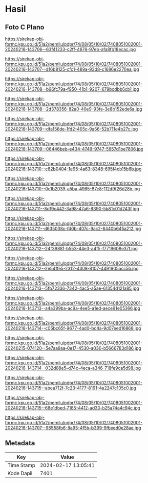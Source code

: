 # Hasil

## Foto C Plano

https://sirekap-obj-formc.kpu.go.id/51a2/pemilu/pdpr/74/08/05/10/02/7408051002001-20240216-143706--63f41233-c2ff-4976-97eb-afa8fb18ecac.jpg

https://sirekap-obj-formc.kpu.go.id/51a2/pemilu/pdpr/74/08/05/10/02/7408051002001-20240216-143707--d16b8125-cfc1-489a-93d8-c1686e2270ea.jpg

https://sirekap-obj-formc.kpu.go.id/51a2/pemilu/pdpr/74/08/05/10/02/7408051002001-20240216-143708--b96fc79a-f950-41b1-9207-679bcdbb6cb1.jpg

https://sirekap-obj-formc.kpu.go.id/51a2/pemilu/pdpr/74/08/05/10/02/7408051002001-20240216-143708--2d378356-82a0-40e9-93fe-3e8b152ede6a.jpg

https://sirekap-obj-formc.kpu.go.id/51a2/pemilu/pdpr/74/08/05/10/02/7408051002001-20240216-143709--dfa156de-1fd2-405c-9a56-52b711e4b27c.jpg

https://sirekap-obj-formc.kpu.go.id/51a2/pemilu/pdpr/74/08/05/10/02/7408051002001-20240216-143709--06446beb-e434-4749-9747-5657d1be7806.jpg

https://sirekap-obj-formc.kpu.go.id/51a2/pemilu/pdpr/74/08/05/10/02/7408051002001-20240216-143710--c82b0404-1e95-4a63-8348-695f4cb15b6b.jpg

https://sirekap-obj-formc.kpu.go.id/51a2/pemilu/pdpr/74/08/05/10/02/7408051002001-20240216-143710--0c1b2039-a5ba-4965-87c8-112d9f26d28b.jpg

https://sirekap-obj-formc.kpu.go.id/51a2/pemilu/pdpr/74/08/05/10/02/7408051002001-20240216-143711--8df9c442-3a98-47a6-8390-5b81c01d243f.jpg

https://sirekap-obj-formc.kpu.go.id/51a2/pemilu/pdpr/74/08/05/10/02/7408051002001-20240216-143711--d635038c-f40b-407c-9ac2-6440b645a212.jpg

https://sirekap-obj-formc.kpu.go.id/51a2/pemilu/pdpr/74/08/05/10/02/7408051002001-20240216-143712--24f39881-b553-44e3-a4f5-f7719608e37f.jpg

https://sirekap-obj-formc.kpu.go.id/51a2/pemilu/pdpr/74/08/05/10/02/7408051002001-20240216-143712--2e54ffe5-2312-4308-8107-4491905acc5b.jpg

https://sirekap-obj-formc.kpu.go.id/51a2/pemilu/pdpr/74/08/05/10/02/7408051002001-20240216-143713--5fb72336-7342-4ac5-a5ae-61354d121a85.jpg

https://sirekap-obj-formc.kpu.go.id/51a2/pemilu/pdpr/74/08/05/10/02/7408051002001-20240216-143713--a4a399ba-ac9a-4ee5-a1ed-aece91e05366.jpg

https://sirekap-obj-formc.kpu.go.id/51a2/pemilu/pdpr/74/08/05/10/02/7408051002001-20240216-143714--c05bc65f-9677-4ad0-bc4a-9d07eed16868.jpg

https://sirekap-obj-formc.kpu.go.id/51a2/pemilu/pdpr/74/08/05/10/02/7408051002001-20240215-074120--5e7aa9aa-0e17-4530-a030-b5666783d186.jpg

https://sirekap-obj-formc.kpu.go.id/51a2/pemilu/pdpr/74/08/05/10/02/7408051002001-20240216-143714--032d88e5-d74c-4eca-a346-718fe9ca5d98.jpg

https://sirekap-obj-formc.kpu.go.id/51a2/pemilu/pdpr/74/08/05/10/02/7408051002001-20240216-143715--abea712f-7c23-4177-8191-4a2247c105c0.jpg

https://sirekap-obj-formc.kpu.go.id/51a2/pemilu/pdpr/74/08/05/10/02/7408051002001-20240216-143715--68e1dbed-7185-4412-ad30-b25a74a4c94c.jpg

https://sirekap-obj-formc.kpu.go.id/51a2/pemilu/pdpr/74/08/05/10/02/7408051002001-20240216-143707--95558fb6-8a95-4f5b-b399-9fbeed0e28ae.jpg


## Metadata

| Key        | Value               |
| ---------- | ------------------- |
| Time Stamp | 2024-02-17 13:05:41 |
| Kode Dapil | 7401                |



